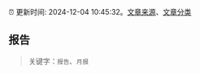 :alarm_clock: 更新时间: 2024-12-04 10:45:32。[文章来源](/README.md)、[文章分类](/TAGS.md)

## 报告


> 关键字：`报告`、`月报`



